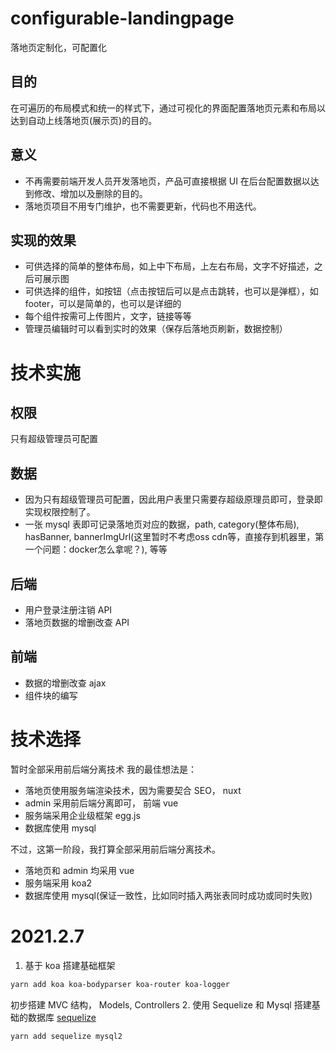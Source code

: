 # configurable-landingpage
落地页定制化，可配置化
## 目的
在可遍历的布局模式和统一的样式下，通过可视化的界面配置落地页元素和布局以达到自动上线落地页(展示页)的目的。
## 意义
- 不再需要前端开发人员开发落地页，产品可直接根据 UI 在后台配置数据以达到修改、增加以及删除的目的。
- 落地页项目不用专门维护，也不需要更新，代码也不用迭代。
## 实现的效果
- 可供选择的简单的整体布局，如上中下布局，上左右布局，文字不好描述，之后可展示图
- 可供选择的组件，如按钮（点击按钮后可以是点击跳转，也可以是弹框），如footer，可以是简单的，也可以是详细的
- 每个组件按需可上传图片，文字，链接等等
- 管理员编辑时可以看到实时的效果（保存后落地页刷新，数据控制）

# 技术实施
## 权限
只有超级管理员可配置
## 数据
- 因为只有超级管理员可配置，因此用户表里只需要存超级原理员即可，登录即实现权限控制了。
- 一张 mysql 表即可记录落地页对应的数据，path, category(整体布局), hasBanner, bannerImgUrl(这里暂时不考虑oss cdn等，直接存到机器里，第一个问题：docker怎么拿呢？), 等等

## 后端
- 用户登录注册注销  API
- 落地页数据的增删改查 API

## 前端
- 数据的增删改查 ajax
- 组件块的编写

# 技术选择
暂时全部采用前后端分离技术
我的最佳想法是：
- 落地页使用服务端渲染技术，因为需要契合 SEO， nuxt 
- admin 采用前后端分离即可， 前端 vue
- 服务端采用企业级框架 egg.js
- 数据库使用 mysql

不过，这第一阶段，我打算全部采用前后端分离技术。
- 落地页和 admin 均采用 vue
- 服务端采用 koa2
- 数据库使用 mysql(保证一致性，比如同时插入两张表同时成功或同时失败)

# 2021.2.7
1. 基于 koa 搭建基础框架
```bash
yarn add koa koa-bodyparser koa-router koa-logger 
```
初步搭建 MVC 结构， Models, Controllers 
2. 使用 Sequelize 和 Mysql 搭建基础的数据库
[sequelize](https://www.sequelize.com.cn/core-concepts/getting-started)
```bash
yarn add sequelize mysql2
```